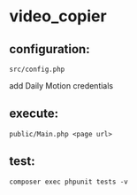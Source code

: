 # video_copier

## configuration:
```src/config.php```

add Daily Motion credentials

## execute:
```public/Main.php <page url>```

## test:
```composer exec phpunit tests -v```


